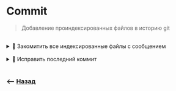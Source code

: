 # Commit
> Добавление проиндексированных файлов в историю git

<br>

<details>
<summary> 🔹 Закомитить все индексированные файлы с сообщением </summary>

![illustration](https://raw.githubusercontent.com/webster6667/documentation/master/documentation-data/illustrations/dd-up.svg)

```shell
git commit -m "commit message"
```

👆 Флаг `-am "commit message"` сразу добавит в коммит все не проиндексированные файлы

![illustration](https://raw.githubusercontent.com/webster6667/documentation/master/documentation-data/illustrations/dd-down.svg)

</details>


<br>

<details>
<summary> 🔹 Исправить последний коммит </summary>

![illustration](https://raw.githubusercontent.com/webster6667/documentation/master/documentation-data/illustrations/dd-up.svg)

```shell
git commit -amend "commit message"
``` 

<details>
<summary> <img src="https://raw.githubusercontent.com/webster6667/documentation/ebfd5a1acdc772d2de59331f5e127a76d08c9a8b/documentation-data/illustrations/video.svg" height="20px" title="ts" alt=""></summary>

![illustration](https://raw.githubusercontent.com/webster6667/documentation/master/documentation-data/illustrations/dd-up.svg)

https://github.com/webster6667/documentation/assets/83826752/4946844a-c27e-48b0-ab42-d11720b75ac1

![illustration](https://raw.githubusercontent.com/webster6667/documentation/master/documentation-data/illustrations/dd-down.svg)

</details>

🎯 флаг `--no-edit` накатит новые изменения используя старый `commit message`

🎯 `git commit -amend "commit message"` без измененных файлов, просто изменит сообщение коммита

🎯 `-amend` безопасней всего использовать до вызова `git push`  
&emsp;&emsp; 🥏 Так как он изменяет хеш верхушки дерева, что повлечет за собой конфликты, при последующем `git push`  
&emsp;&emsp; 🥏 Их можно решить только при помощи `forse push`  
&emsp;&emsp;&emsp;&emsp; 👆 Только в случаи если ветка изолированна и над ней ведет работу только один разработчик  
&emsp;&emsp;&emsp;&emsp; ⚡️ В противном случаи лучше сделать изменения при помощи нового комита, и просто потом убрать его при помощи `git squash`

![illustration](https://raw.githubusercontent.com/webster6667/documentation/master/documentation-data/illustrations/dd-down.svg)

</details>

<br>

### ⟵ **<a href="../../readme.md">Назад</a>**
